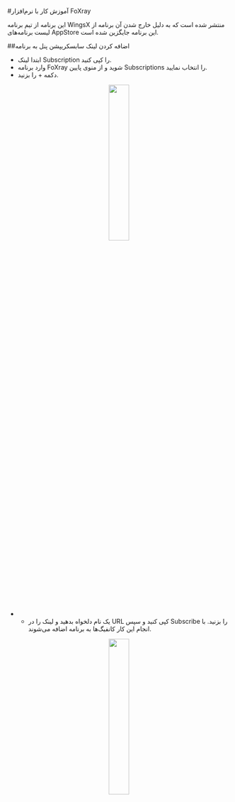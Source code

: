 #آموزش کار با نرم‌افزار FoXray

این برنامه از تیم برنامه WingsX منتشر شده است که به دلیل خارج شدن آن برنامه از لیست برنامه‌های AppStore این برنامه جایگزین شده است.

##اضافه کردن لینک سابسکریپشن پنل به برنامه
- ابتدا لینک Subscription  را کپی کنید.
- وارد برنامه FoXray شوید و از منوی پایین Subscriptions را انتخاب نمایید.
- دکمه + را بزنید.


<div align="center">
<img width="30%" src="https://private-user-images.githubusercontent.com/125398461/240246544-f68c3805-989c-434d-b249-b2dea19ec332.jpg?jwt=eyJhbGciOiJIUzI1NiIsInR5cCI6IkpXVCJ9.eyJpc3MiOiJnaXRodWIuY29tIiwiYXVkIjoicmF3LmdpdGh1YnVzZXJjb250ZW50LmNvbSIsImtleSI6ImtleTUiLCJleHAiOjE3MTMyMDY3MTAsIm5iZiI6MTcxMzIwNjQxMCwicGF0aCI6Ii8xMjUzOTg0NjEvMjQwMjQ2NTQ0LWY2OGMzODA1LTk4OWMtNDM0ZC1iMjQ5LWIyZGVhMTllYzMzMi5qcGc_WC1BbXotQWxnb3JpdGhtPUFXUzQtSE1BQy1TSEEyNTYmWC1BbXotQ3JlZGVudGlhbD1BS0lBVkNPRFlMU0E1M1BRSzRaQSUyRjIwMjQwNDE1JTJGdXMtZWFzdC0xJTJGczMlMkZhd3M0X3JlcXVlc3QmWC1BbXotRGF0ZT0yMDI0MDQxNVQxODQwMTBaJlgtQW16LUV4cGlyZXM9MzAwJlgtQW16LVNpZ25hdHVyZT1lM2ZkZTE3YWMxMmYzYjVjNDc4MjJhNzBhNzEyODFkYzY0Y2RhOWJmOTk0ZWY1NzdlNDA5OTEyODFiMzFiMDU0JlgtQW16LVNpZ25lZEhlYWRlcnM9aG9zdCZhY3Rvcl9pZD0wJmtleV9pZD0wJnJlcG9faWQ9MCJ9.OK4_OHKUMMfeZ64JU4ikNSX_UgjQRuL3BAVtShfuavg" content-type-secured-asset="image/jpeg">
</div>


- - یک نام دلخواه بدهید و لینک را در URL کپی کنید و سپس Subscribe را بزنید. با انجام این کار کانفیگ‌ها به برنامه اضافه می‌شوند.

<div align="center">
<img width="30%" src="https://private-user-images.githubusercontent.com/125398461/240246544-f68c3805-989c-434d-b249-b2dea19ec332.jpg?jwt=eyJhbGciOiJIUzI1NiIsInR5cCI6IkpXVCJ9.eyJpc3MiOiJnaXRodWIuY29tIiwiYXVkIjoicmF3LmdpdGh1YnVzZXJjb250ZW50LmNvbSIsImtleSI6ImtleTUiLCJleHAiOjE3MTMyMDY3MTAsIm5iZiI6MTcxMzIwNjQxMCwicGF0aCI6Ii8xMjUzOTg0NjEvMjQwMjQ2NTQ0LWY2OGMzODA1LTk4OWMtNDM0ZC1iMjQ5LWIyZGVhMTllYzMzMi5qcGc_WC1BbXotQWxnb3JpdGhtPUFXUzQtSE1BQy1TSEEyNTYmWC1BbXotQ3JlZGVudGlhbD1BS0lBVkNPRFlMU0E1M1BRSzRaQSUyRjIwMjQwNDE1JTJGdXMtZWFzdC0xJTJGczMlMkZhd3M0X3JlcXVlc3QmWC1BbXotRGF0ZT0yMDI0MDQxNVQxODQwMTBaJlgtQW16LUV4cGlyZXM9MzAwJlgtQW16LVNpZ25hdHVyZT1lM2ZkZTE3YWMxMmYzYjVjNDc4MjJhNzBhNzEyODFkYzY0Y2RhOWJmOTk0ZWY1NzdlNDA5OTEyODFiMzFiMDU0JlgtQW16LVNpZ25lZEhlYWRlcnM9aG9zdCZhY3Rvcl9pZD0wJmtleV9pZD0wJnJlcG9faWQ9MCJ9.OK4_OHKUMMfeZ64JU4ikNSX_UgjQRuL3BAVtShfuavg" content-type-secured-asset="image/jpeg">
</div>

